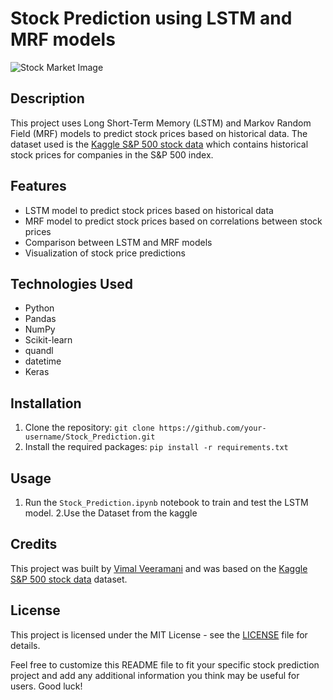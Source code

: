 

# Stock Prediction using LSTM and MRF models

![Stock Market Image](https://th.bing.com/th/id/OIP.Hq8gU2a41EKvYzfsZiB3HQHaE8?pid=ImgDet&rs=1)

## Description

This project uses Long Short-Term Memory (LSTM) and Markov Random Field (MRF) models to predict stock prices based on historical data. The dataset used is the [Kaggle S&P 500 stock data](https://www.kaggle.com/camnugent/sandp500) which contains historical stock prices for companies in the S&P 500 index.

## Features

- LSTM model to predict stock prices based on historical data
- MRF model to predict stock prices based on correlations between stock prices
- Comparison between LSTM and MRF models
- Visualization of stock price predictions

## Technologies Used

- Python
- Pandas
- NumPy
- Scikit-learn
- quandl
- datetime
- Keras

## Installation

1. Clone the repository: `git clone https://github.com/your-username/Stock_Prediction.git`
2. Install the required packages: `pip install -r requirements.txt`

## Usage

1. Run the `Stock_Prediction.ipynb` notebook to train and test the LSTM model.
2.Use the Dataset from the kaggle

## Credits

This project was built by [Vimal Veeramani](https://github.com/vimalveeramani) and was based on the [Kaggle S&P 500 stock data](https://www.kaggle.com/camnugent/sandp500) dataset.

## License

This project is licensed under the MIT License - see the [LICENSE](/LICENSE) file for details.

Feel free to customize this README file to fit your specific stock prediction project and add any additional information you think may be useful for users. Good luck!

